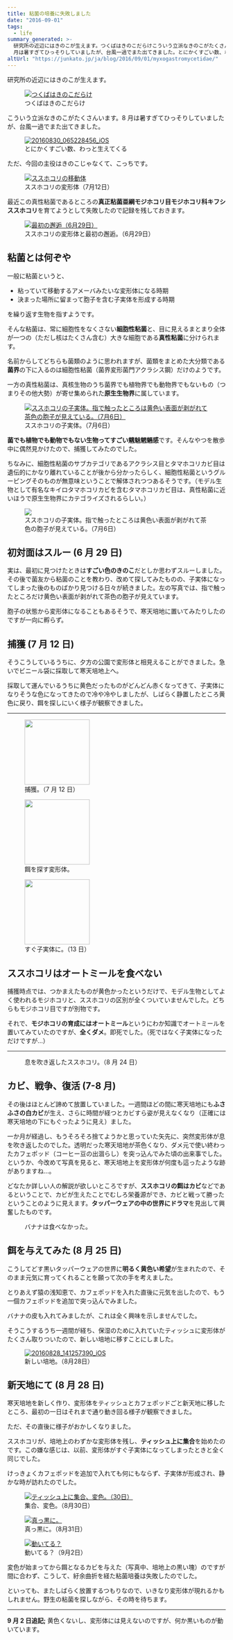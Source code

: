 ```yaml
---
title: 粘菌の培養に失敗しました
date: "2016-09-01"
tags:
  - life
summary_generated: >-
  研究所の近辺にはきのこが生えます。つくばはきのこだらけこういう立派なきのこがたくさんいます。8
  月は暑すぎてひっそりしていましたが、台風一過でまた出てきました。とにかくすごい数、わっと生えてくるただ、今回の主役はきのこじゃなくて、こっちです。ススホコリの変形体（7月12日）...
altUrl: "https://junkato.jp/ja/blog/2016/09/01/myxogastromycetidae/"
---
```


研究所の近辺にはきのこが生えます。

<figure>
  <a href="/images/WP_20160627_09_52_24_Pro-e1472655851287.jpg"><img src="/images/WP_20160627_09_52_24_Pro-e1472655851287-1024x576.jpg" alt="つくばはきのこだらけ" /></a>
  <figcaption>つくばはきのこだらけ</figcaption>
</figure>

こういう立派なきのこがたくさんいます。8 月は暑すぎてひっそりしていましたが、台風一過でまた出てきました。

<figure>
  <a href="/images/20160830_065228456_iOS-e1472656023389.jpg"><img src="/images/20160830_065228456_iOS-e1472656517261-1024x601.jpg" alt="20160830_065228456_iOS" /></a>
  <figcaption>とにかくすごい数、わっと生えてくる</figcaption>
</figure>

ただ、今回の主役はきのこじゃなくて、こっちです。

<figure>
  <a href="/images/20160712_084843767_iOS-e1472656205296.jpg"><img src="/images/20160712_084843767_iOS-e1472656205296-1024x576.jpg" alt="ススホコリの移動体" /></a>
  <figcaption>ススホコリの変形体（7月12日）</figcaption>
</figure>

最近この真性粘菌であるところの**真正粘菌亜綱モジホコリ目モジホコリ科キフシススホコリ**を育てようとして失敗したので記録を残しておきます。

<figure className="right">
  <a href="/images/20160629_065345149_iOS.jpg"><img src="/images/20160629_065345149_iOS-150x150.jpg" alt="最初の邂逅（6月29日）" /></a>
  <figcaption>ススホコリの変形体と最初の邂逅。（6月29日）</figcaption>
</figure>

## 粘菌とは何ぞや

一般に粘菌というと、

- 粘っていて移動するアメーバみたいな変形体になる時期
- 決まった場所に留まって胞子を含む子実体を形成する時期

を繰り返す生物を指すようです。

そんな粘菌は、常に細胞性をなくさない**細胞性粘菌**と、目に見えるまとまり全体が一つの（ただし核はたくさん含む）大きな細胞である**真性粘菌**に分けられます。

名前からしてどちらも菌類のように思われますが、菌類をまとめた大分類である**菌界**の下に入るのは細胞性粘菌（菌界変形菌門アクラシス鋼）だけのようです。

一方の真性粘菌は、真核生物のうち菌界でも植物界でも動物界でもないもの（つまりその他大勢）が寄せ集められた**原生生物界**に属しています。

<figure className="left">
  <a href="/images/20160706_051951381_iOS.jpg"><img src="/images/20160706_051951381_iOS-150x150.jpg" alt="ススホコリの子実体。指で触ったところは黄色い表面が剥がれて茶色の胞子が見えている。（7月6日）" /></a>
  <figcaption>ススホコリの子実体。（7月6日）</figcaption>
</figure>

**菌でも植物でも動物でもない生物ってすごい魑魅魍魎感**です。そんなやつを散歩中に偶然見かけたので、捕獲してみたのでした。

ちなみに、細胞性粘菌のサブカテゴリであるアクラシス目とタマホコリカビ目は遺伝的にかなり離れていることが後から分かったらしく、細胞性粘菌というグルーピングそのものが無意味ということで解体されつつあるそうです。（モデル生物として有名なキイロタマホコリカビを含むタマホコリカビ目は、真性粘菌に近いほうで原生生物界にカテゴライズされるらしい。）

<figure className="right">
  <a href="/images/20160709_134023479_iOS-1.jpg"><img src="/images/20160709_134023479_iOS-1-150x150.jpg" /></a>
  <figcaption>ススホコリの子実体。指で触ったところは黄色い表面が剥がれて茶色の胞子が見えている。（7月6日）</figcaption>
</figure>

## 初対面はスルー (6 月 29 日)

実は、最初に見つけたときは**すごい色のきのこ**だとしか思わずスルーしました。その後で菌友から粘菌のことを教わり、改めて探してみたものの、子実体になってしまった後のものばかり見つける日々が続きました。左の写真では、指で触ったところだけ黄色い表面が剥がれて茶色の胞子が見えています。

胞子の状態から変形体になることもあるそうで、寒天培地に置いてみたりしたのですが一向に孵らず。

## 捕獲 (7 月 12 日)

そうこうしているうちに、夕方の公園で変形体と相見えることができました。急いでビニール袋に採取して寒天培地上へ。

採取して運んでいるうちに黄色だったものがどんどん赤くなってきて、子実体になりそうな色になってきたので冷や冷やしましたが、しばらく静置したところ黄色に戻り、餌を探しにいく様子が観察できました。

<hr className="clearing hidden" />

<figure className="small fixed-size left">
  <a href="/images/20160712_090742389_iOS-1.jpg"><img src="/images/20160712_090742389_iOS-1-150x150.jpg" width="150" alt="" /></a>
  <figcaption>捕獲。（7 月 12 日）</figcaption>
</figure>

<figure className="small fixed-size left">
  <a href="/images/20160712_173829256_iOS-1.jpg"><img src="/images/20160712_173829256_iOS-1-150x150.jpg" width="150" alt="" /></a>
  <figcaption>餌を探す変形体。</figcaption>
</figure>

<figure className="small fixed-size left">
  <a href="/images/20160713_060303579_iOS-1.jpg"><img src="/images/20160713_060303579_iOS-1-150x150.jpg" width="150" alt="" /></a>
  <figcaption>すぐ子実体に。（13 日）</figcaption>
</figure>

## ススホコリはオートミールを食べない

捕獲時点では、つかまえたものが黄色かったというだけで、モデル生物としてよく使われるモジホコリと、ススホコリの区別が全くついていませんでした。どちらもモジホコリ目ですが別物です。

それで、**モジホコリの育成にはオートミール**というにわか知識でオートミールを置いてみていたのですが、**全くダメ**。即死でした。（死ではなく子実体になっただけですが…）

<hr className="clearing hidden" />

<figure className="small right">
  <a href="/images/20160824_061506468_iOS-1.jpg"><img src="/images/20160824_061506468_iOS-1-e1472660963675-150x150.jpg" alt="" /></a>
  <figcaption>息を吹き返したススホコリ。（8 月 24 日）</figcaption>
</figure>

## カビ、戦争、復活 (7-8 月)

その後はほとんど諦めて放置していました。一週間ほどの間に寒天培地にも**ふさふさの白カビ**が生え、さらに時間が経つとカビすら姿が見えなくなり（正確には寒天培地の下にもぐったように見え）ました。

一か月が経過し、もうそろそろ捨てようかと思っていた矢先に、突然変形体が息を吹き返したのでした。透明だった寒天培地が茶色くなり、ダメ元で使い終わったカフェポッド（コーヒー豆の出涸らし）を突っ込んでみた頃の出来事でした。というか、今改めて写真を見ると、寒天培地上を変形体が何度も這ったような跡がありますね…。

どなたか詳しい人の解説が欲しいところですが、**ススホコリの餌はカビ**などであるということで、カビが生えたことでむしろ栄養源ができ、カビと戦って勝ったということのように見えます。**タッパーウェアの中の世界にドラマ**を見出して興奮したものです。

<figure className="small right">
  <a href="/images/20160825_121013160_iOS-1.jpg"><img src="/images/20160825_121013160_iOS-1-e1472660994638-150x150.jpg" alt="" /></a>
  <figcaption>バナナは食べなかった。</figcaption>
</figure>

## 餌を与えてみた (8 月 25 日)

こうしてどす黒いタッパーウェアの世界に**明るく黄色い希望**が生まれたので、そのまま元気に育ってくれることを願って次の手を考えました。

とりあえず猿の浅知恵で、カフェポッドを入れた直後に元気を出したので、もう一個カフェポッドを追加で突っ込んでみました。

バナナの皮も入れてみましたが、これは全く興味を示しませんでした。

そうこうするうち一週間が経ち、保湿のために入れていたティッシュに変形体がたくさん取りついたので、新しい培地に移すことにしました。

<figure className="small right">
  <a href="/images/20160828_141257390_iOS.jpg"><img src="/images/20160828_141257390_iOS-150x150.jpg" alt="20160828_141257390_iOS" /></a>
  <figcaption>新しい培地。（8月28日）</figcaption>
</figure>

## 新天地にて (8 月 28 日)

寒天培地を新しく作り、変形体をティッシュとカフェポッドごと新天地に移したところ、最初の一日はそれまで通り動き回る様子が観察できました。

ただ、その直後に様子がおかしくなりました。

ススホコリが、培地上のわずかな変形体を残し、**ティッシュ上に集合**を始めたのです。この嫌な感じは、以前、変形体がすぐ子実体になってしまったときと全く同じでした。

けっきょくカフェポッドを追加で入れても何にもならず、子実体が形成され、静かな時が訪れたのでした。

<figure className="small fixed-size left">
  <a href="/images/20160830_131444090_iOS.jpg"><img src="/images/20160830_131444090_iOS-150x150.jpg" alt="ティッシュ上に集合、変色。（30日）" /></a>
  <figcaption>集合、変色。（8月30日）</figcaption>
</figure>

<figure className="small fixed-size left">
  <a href="/images/20160831_051705688_iOS.jpg"><img src="/images/20160831_051705688_iOS-150x150.jpg" alt="真っ黒に。" /></a>
  <figcaption>真っ黒に。（8月31日）</figcaption>
</figure>

<figure className="small fixed-size left">
  <a href="/images/20160901_234155410_iOS.jpg"><img src="/images/20160901_234155410_iOS-150x150.jpg" alt="動いてる？" /></a>
  <figcaption>動いてる？（9月2日）</figcaption>
</figure>

変色が始まってから餌となるカビを与えた（写真中、培地上の黒い塊）のですが間に合わず、こうして、紆余曲折を経た粘菌培養は失敗したのでした。

といっても、またしばらく放置するつもりなので、いきなり変形体が現れるかもしれません。野生の粘菌を探しながら、その時を待ちます。

<hr className="clearing" />

**9 月 2 日追記;** 黄色くないし、変形体には見えないのですが、何か黒いものが動いています。

